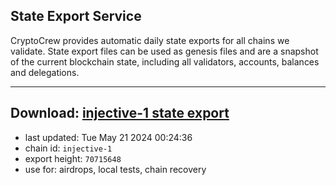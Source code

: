 ## State Export Service
CryptoCrew provides automatic daily state exports for all chains we validate. State export files can be used as genesis files and are a snapshot of the current blockchain state, including all validators, accounts, balances and delegations.

---
**Download: [injective-1 state export](https://dl-eu2.ccvalidators.com/SERVICE/injective/injective-1_export_70715648.json)**
---

- last updated: Tue May 21 2024 00:24:36
- chain id: `injective-1`
- export height: `70715648`
- use for: airdrops, local tests, chain recovery
